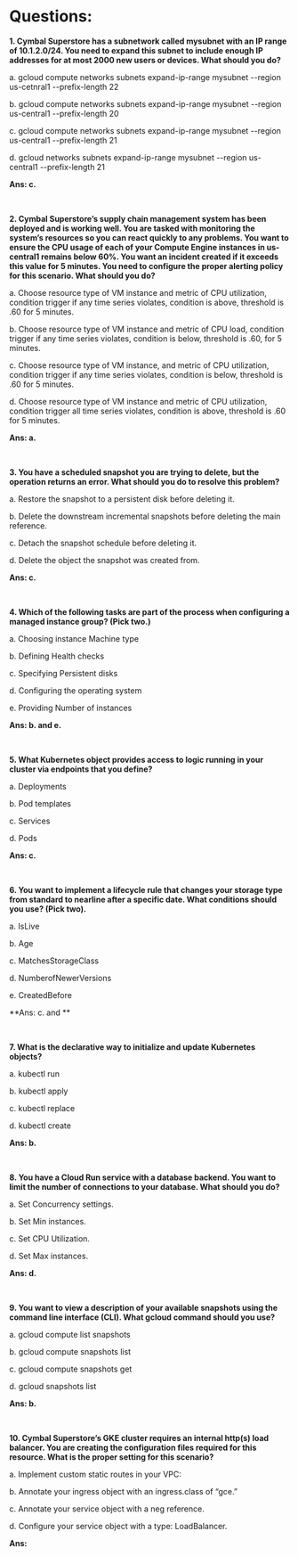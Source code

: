 # Questions:

**1. Cymbal Superstore has a subnetwork called mysubnet with an IP range of 10.1.2.0/24. You need to expand this subnet to include enough IP addresses for at most 2000 new users or devices. What should you do?**

a. gcloud compute networks subnets expand-ip-range mysubnet --region us-cetnral1 --prefix-length 22

b. gcloud compute networks subnets expand-ip-range mysubnet --region us-central1 --prefix-length 20

c. gcloud compute networks subnets expand-ip-range mysubnet --region us-central1 --prefix-length 21

d. gcloud networks subnets expand-ip-range mysubnet --region us-central1 --prefix-length 21

**Ans: c.**

<br/>

**2. Cymbal Superstore’s supply chain management system has been deployed and is working well. You are tasked with monitoring the system’s resources so you can react quickly to any problems. You want to ensure the CPU usage of each of your Compute Engine instances in us-central1 remains below 60%. You want an incident created if it exceeds this value for 5 minutes. You need to configure the proper alerting policy for this scenario. What should you do?**

a. Choose resource type of VM instance and metric of CPU utilization, condition trigger if any time series violates, condition is above, threshold is .60 for 5 minutes.

b. Choose resource type of VM instance and metric of CPU load, condition trigger if any time series violates, condition is below, threshold is .60, for 5 minutes.

c. Choose resource type of VM instance, and metric of CPU utilization, condition trigger if any time series violates, condition is below, threshold is .60 for 5 minutes.

d. Choose resource type of VM instance and metric of CPU utilization, condition trigger all time series violates, condition is above, threshold is .60 for 5 minutes.

**Ans: a.**

<br/>

**3. You have a scheduled snapshot you are trying to delete, but the operation returns an error. What should you do to resolve this problem?**

a. Restore the snapshot to a persistent disk before deleting it.

b. Delete the downstream incremental snapshots before deleting the main reference.

c. Detach the snapshot schedule before deleting it.

d. Delete the object the snapshot was created from.

**Ans: c.**

<br/>

**4. Which of the following tasks are part of the process when configuring a managed instance group? (Pick two.)**

a. Choosing instance Machine type

b. Defining Health checks

c. Specifying Persistent disks

d. Configuring the operating system

e. Providing Number of instances

**Ans: b. and e.**

<br/>

**5. What Kubernetes object provides access to logic running in your cluster via endpoints that you define?**

a. Deployments

b. Pod templates

c. Services

d. Pods

**Ans: c.**

<br/>

**6. You want to implement a lifecycle rule that changes your storage type from standard to nearline after a specific date. What conditions should you use? (Pick two).**

a. IsLive

b. Age

c. MatchesStorageClass

d. NumberofNewerVersions

e. CreatedBefore

**Ans: c. and **

<br/>

**7. What is the declarative way to initialize and update Kubernetes objects?**

a. kubectl run

b. kubectl apply

c. kubectl replace

d. kubectl create

**Ans: b.**

<br/>

**8. You have a Cloud Run service with a database backend. You want to limit the number of connections to your database. What should you do?**

a. Set Concurrency settings.

b. Set Min instances.

c. Set CPU Utilization.

d. Set Max instances.

**Ans: d.**

<br/>

**9. You want to view a description of your available snapshots using the command line interface (CLI). What gcloud command should you use?**

a. gcloud compute list snapshots

b. gcloud compute snapshots list

c. gcloud compute snapshots get

d. gcloud snapshots list

**Ans: b.**

<br/>

**10. Cymbal Superstore’s GKE cluster requires an internal http(s) load balancer. You are creating the configuration files required for this resource. What is the proper setting for this scenario?**

a. Implement custom static routes in your VPC:

b. Annotate your ingress object with an ingress.class of “gce.”

c. Annotate your service object with a neg reference.

d. Configure your service object with a type: LoadBalancer.

**Ans:**

<br/>




